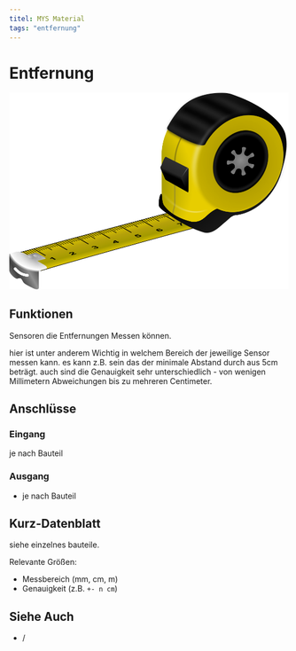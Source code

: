 ```yaml
---
titel: MYS Material
tags: "entfernung"
---
```


# Entfernung

![Maßband](./Yellow%20Tape%20Measure.svg)

## Funktionen

Sensoren die Entfernungen Messen können.

<!-- more_details -->

hier ist unter anderem Wichtig in welchem Bereich der jeweilige Sensor messen kann.
es kann z.B. sein das der minimale Abstand durch aus 5cm beträgt.
auch sind die Genauigkeit sehr unterschiedlich - von wenigen Millimetern Abweichungen bis zu mehreren Centimeter.

## Anschlüsse

### Eingang

je nach Bauteil

### Ausgang

-   je nach Bauteil

## Kurz-Datenblatt

siehe einzelnes bauteile.

Relevante Größen:

-   Messbereich (mm, cm, m)
-   Genauigkeit (z.B. `+- n cm`)

## Siehe Auch

-   /

